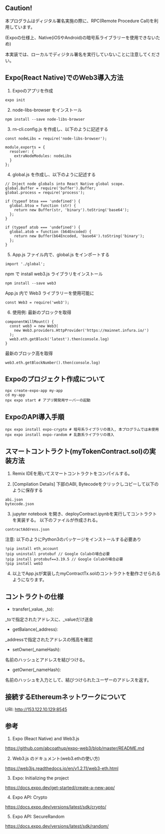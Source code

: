 ## Caution!

本プログラムはディジタル署名実施の際に、RPC(Remote Procedure Call)を利用しています。

(Expoの仕様上、Native(iOSやAndroid)の暗号系ライブラリーを使用できないため)

本実装では、ローカルでディジタル署名を実行していないことに注意してください。

## Expo(React Native)でのWeb3導入方法

1. Expoのアプリを作成
```
expo init
```

2. node-libs-browser をインストール
```
npm install --save node-libs-browser
```

3. rn-cli.config.js を作成し、以下のように記述する
```
const nodeLibs = require('node-libs-browser');

module.exports = {
  resolver: {
    extraNodeModules: nodeLibs
  }
};
```

4. global.js を作成し、以下のように記述する
```
// Inject node globals into React Native global scope.
global.Buffer = require('buffer').Buffer;
global.process = require('process');

if (typeof btoa === 'undefined') {
  global.btoa = function (str) {
    return new Buffer(str, 'binary').toString('base64');
  };
}

if (typeof atob === 'undefined') {
  global.atob = function (b64Encoded) {
    return new Buffer(b64Encoded, 'base64').toString('binary');
  };
}
```

5. App.js ファイル内で、global.js をインポートする
```
import './global';
```

npm で install web3.js ライブラリをインストール
```
npm install --save web3
```

App.js 内で Web3 ライブラリーを使用可能に
```
const Web3 = require('web3');
```

6. 使用例: 最新のブロックを取得
```
componentWillMount() {
  const web3 = new Web3(
    new Web3.providers.HttpProvider('https://mainnet.infura.io/')
  );
  web3.eth.getBlock('latest').then(console.log)
}
```
最新のブロック高を取得
```
web3.eth.getBlockNumber().then(console.log) 
```

## Expoのプロジェクト作成について
```
npx create-expo-app my-app
cd my-app
npx expo start # アプリ開発用サーバーの起動
```

## ExpoのAPI導入手順
```
npx expo install expo-crypto # 暗号系ライブラリの導入, 本プログラムでは未使用
npx expo install expo-random # 乱数系ライブラリの導入
```

## スマートコントラクト(myTokenContract.sol)の実装方法

1. Remix IDEを用いてスマートコントラクトをコンパイルする。

2. [Compilation Details] 下部のABI, Bytecodeをクリックしコピーして以下のように保存する

```
abi.json
bytecode.json
```

3. jupyter notebook を開き、deployContract.ipynbを実行してコントラクトを実装する。
以下のファイルが作成される。

```
contractAddress.json
```

注意: 以下のようにPython3のパッケージをインストールする必要あり
```
!pip install eth_account
!pip uninstall protobuf // Google Colabの場合必要
!pip install protobuf==3.19.5 // Google Colabの場合必要
!pip install web3
```

4. 以上でApp.jsが実装したmyContractTx.solのコントラクトを動作させられるようになります。

## コントラクトの仕様

- transfer(_value, _to):

_toで指定されたアドレスに、_valueだけ送金

- getBalance(_address):

_addressで指定されたアドレスの残高を確認

- setOwner(_nameHash):

名前のハッシュとアドレスを結びつける。

- getOwner(_nameHash):

名前のハッシュを入力として、結びつけられたユーザーのアドレスを返す。

## 接続するEthereumネットワークについて

URI: http://153.122.10.129:8545


## 参考
1. Expo (React Native) and Web3.js

https://github.com/abcoathup/expo-web3/blob/master/README.md

2. Web3.js のドキュメント(web3.ethの使い方)

https://web3js.readthedocs.io/en/v1.2.11/web3-eth.html

3. Expo: Initializing the project

https://docs.expo.dev/get-started/create-a-new-app/

4. Expo API: Crypto

https://docs.expo.dev/versions/latest/sdk/crypto/

5. Expo API: SecureRandom

https://docs.expo.dev/versions/latest/sdk/random/